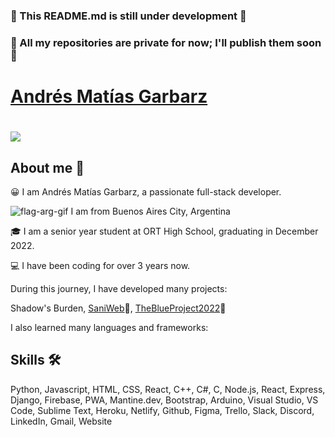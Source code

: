 <!--
**andresgarbarz/andresgarbarz** is a ✨ _special_ ✨ repository because its `README.md` (this file) appears on your GitHub profile.

Here are some ideas to get you started:

- 🔭 I’m currently working on ...
- 🌱 I’m currently learning ...
- 👯 I’m looking to collaborate on ...
- 🤔 I’m looking for help with ...
- 💬 Ask me about ...
- 📫 How to reach me: ...
- 😄 Pronouns: ...
- ⚡ Fun fact: ...
-->

### 🚧 This README.md is still under development 🚧
### 💬 All my repositories are private for now; I'll publish them soon 💬

# [Andrés Matías Garbarz](https://andresgarbarz.netlify.app)

# ![](https://c.tenor.com/pvFJwncehzIAAAAM/hello-there-private-from-penguins-of-madagascar.gif)

## About me 🚀

😀 I am Andrés Matías Garbarz, a passionate full-stack developer.

![flag-arg-gif](https://user-images.githubusercontent.com/67331050/184511398-e252cff9-a7cf-42f2-a42a-1a8261ef82d5.gif) I am from Buenos Aires City, Argentina

🎓 I am a senior year student at ORT High School, graduating in December 2022.

‍💻 I have been coding for over 3 years now.

During this journey, I have developed many projects:

Shadow's Burden, [SaniWeb](https://saniweb.com.ar)🚧, [TheBlueProject2022](https://theblueproject.netlify.app)🚧

I also learned many languages and frameworks:

## Skills 🛠️

Python, Javascript, HTML, CSS, React, C++, C#, C, Node.js, React, Express, Django, Firebase, PWA, Mantine.dev, Bootstrap, Arduino, Visual Studio, VS Code, Sublime Text, Heroku, Netlify, Github, Figma, Trello, Slack, Discord, LinkedIn, Gmail, Website
